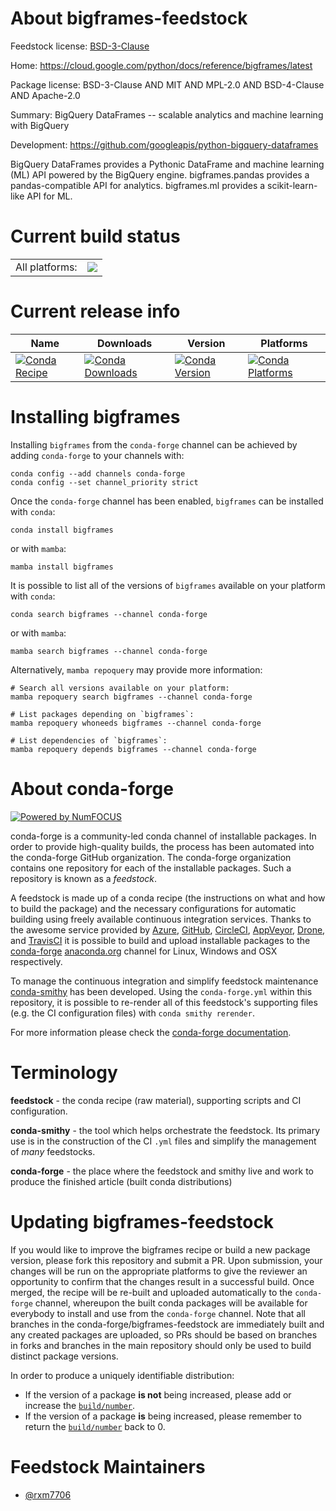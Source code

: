 About bigframes-feedstock
=========================

Feedstock license: [BSD-3-Clause](https://github.com/conda-forge/bigframes-feedstock/blob/main/LICENSE.txt)

Home: https://cloud.google.com/python/docs/reference/bigframes/latest

Package license: BSD-3-Clause AND MIT AND MPL-2.0 AND BSD-4-Clause AND Apache-2.0

Summary: BigQuery DataFrames -- scalable analytics and machine learning with BigQuery

Development: https://github.com/googleapis/python-bigquery-dataframes

BigQuery DataFrames provides a Pythonic DataFrame and machine learning (ML) API powered by the BigQuery engine.
  bigframes.pandas provides a pandas-compatible API for analytics.
  bigframes.ml provides a scikit-learn-like API for ML.

Current build status
====================


<table><tr><td>All platforms:</td>
    <td>
      <a href="https://dev.azure.com/conda-forge/feedstock-builds/_build/latest?definitionId=20298&branchName=main">
        <img src="https://dev.azure.com/conda-forge/feedstock-builds/_apis/build/status/bigframes-feedstock?branchName=main">
      </a>
    </td>
  </tr>
</table>

Current release info
====================

| Name | Downloads | Version | Platforms |
| --- | --- | --- | --- |
| [![Conda Recipe](https://img.shields.io/badge/recipe-bigframes-green.svg)](https://anaconda.org/conda-forge/bigframes) | [![Conda Downloads](https://img.shields.io/conda/dn/conda-forge/bigframes.svg)](https://anaconda.org/conda-forge/bigframes) | [![Conda Version](https://img.shields.io/conda/vn/conda-forge/bigframes.svg)](https://anaconda.org/conda-forge/bigframes) | [![Conda Platforms](https://img.shields.io/conda/pn/conda-forge/bigframes.svg)](https://anaconda.org/conda-forge/bigframes) |

Installing bigframes
====================

Installing `bigframes` from the `conda-forge` channel can be achieved by adding `conda-forge` to your channels with:

```
conda config --add channels conda-forge
conda config --set channel_priority strict
```

Once the `conda-forge` channel has been enabled, `bigframes` can be installed with `conda`:

```
conda install bigframes
```

or with `mamba`:

```
mamba install bigframes
```

It is possible to list all of the versions of `bigframes` available on your platform with `conda`:

```
conda search bigframes --channel conda-forge
```

or with `mamba`:

```
mamba search bigframes --channel conda-forge
```

Alternatively, `mamba repoquery` may provide more information:

```
# Search all versions available on your platform:
mamba repoquery search bigframes --channel conda-forge

# List packages depending on `bigframes`:
mamba repoquery whoneeds bigframes --channel conda-forge

# List dependencies of `bigframes`:
mamba repoquery depends bigframes --channel conda-forge
```


About conda-forge
=================

[![Powered by
NumFOCUS](https://img.shields.io/badge/powered%20by-NumFOCUS-orange.svg?style=flat&colorA=E1523D&colorB=007D8A)](https://numfocus.org)

conda-forge is a community-led conda channel of installable packages.
In order to provide high-quality builds, the process has been automated into the
conda-forge GitHub organization. The conda-forge organization contains one repository
for each of the installable packages. Such a repository is known as a *feedstock*.

A feedstock is made up of a conda recipe (the instructions on what and how to build
the package) and the necessary configurations for automatic building using freely
available continuous integration services. Thanks to the awesome service provided by
[Azure](https://azure.microsoft.com/en-us/services/devops/), [GitHub](https://github.com/),
[CircleCI](https://circleci.com/), [AppVeyor](https://www.appveyor.com/),
[Drone](https://cloud.drone.io/welcome), and [TravisCI](https://travis-ci.com/)
it is possible to build and upload installable packages to the
[conda-forge](https://anaconda.org/conda-forge) [anaconda.org](https://anaconda.org/)
channel for Linux, Windows and OSX respectively.

To manage the continuous integration and simplify feedstock maintenance
[conda-smithy](https://github.com/conda-forge/conda-smithy) has been developed.
Using the ``conda-forge.yml`` within this repository, it is possible to re-render all of
this feedstock's supporting files (e.g. the CI configuration files) with ``conda smithy rerender``.

For more information please check the [conda-forge documentation](https://conda-forge.org/docs/).

Terminology
===========

**feedstock** - the conda recipe (raw material), supporting scripts and CI configuration.

**conda-smithy** - the tool which helps orchestrate the feedstock.
                   Its primary use is in the construction of the CI ``.yml`` files
                   and simplify the management of *many* feedstocks.

**conda-forge** - the place where the feedstock and smithy live and work to
                  produce the finished article (built conda distributions)


Updating bigframes-feedstock
============================

If you would like to improve the bigframes recipe or build a new
package version, please fork this repository and submit a PR. Upon submission,
your changes will be run on the appropriate platforms to give the reviewer an
opportunity to confirm that the changes result in a successful build. Once
merged, the recipe will be re-built and uploaded automatically to the
`conda-forge` channel, whereupon the built conda packages will be available for
everybody to install and use from the `conda-forge` channel.
Note that all branches in the conda-forge/bigframes-feedstock are
immediately built and any created packages are uploaded, so PRs should be based
on branches in forks and branches in the main repository should only be used to
build distinct package versions.

In order to produce a uniquely identifiable distribution:
 * If the version of a package **is not** being increased, please add or increase
   the [``build/number``](https://docs.conda.io/projects/conda-build/en/latest/resources/define-metadata.html#build-number-and-string).
 * If the version of a package **is** being increased, please remember to return
   the [``build/number``](https://docs.conda.io/projects/conda-build/en/latest/resources/define-metadata.html#build-number-and-string)
   back to 0.

Feedstock Maintainers
=====================

* [@rxm7706](https://github.com/rxm7706/)

